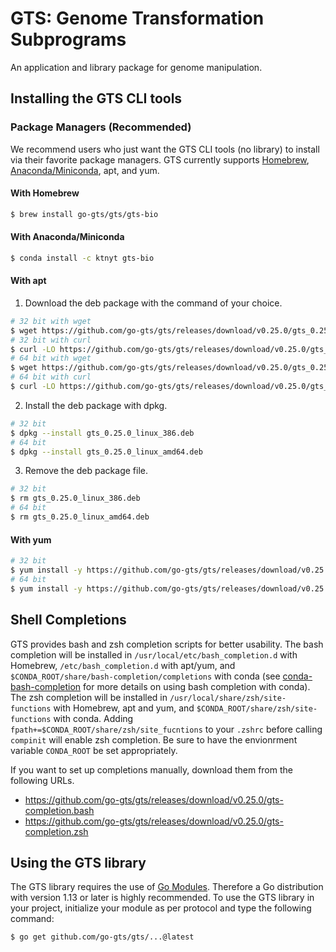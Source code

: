 # GTS: Genome Transformation Subprograms
An application and library package for genome manipulation.

## Installing the GTS CLI tools
### Package Managers (Recommended)
We recommend users who just want the GTS CLI tools (no library) to install via their favorite package managers.
GTS currently supports [Homebrew](https://brew.sh), [Anaconda/Miniconda](https://www.anaconda.com), apt, and yum.

#### With Homebrew
```sh
$ brew install go-gts/gts/gts-bio
```

#### With Anaconda/Miniconda
```sh
$ conda install -c ktnyt gts-bio
```

#### With apt
1. Download the deb package with the command of your choice.
```sh
# 32 bit with wget
$ wget https://github.com/go-gts/gts/releases/download/v0.25.0/gts_0.25.0_linux_386.deb
# 32 bit with curl
$ curl -LO https://github.com/go-gts/gts/releases/download/v0.25.0/gts_0.25.0_linux_386.deb
# 64 bit with wget
$ wget https://github.com/go-gts/gts/releases/download/v0.25.0/gts_0.25.0_linux_amd64.deb
# 64 bit with curl
$ curl -LO https://github.com/go-gts/gts/releases/download/v0.25.0/gts_0.25.0_linux_amd64.deb
```

2. Install the deb package with dpkg.
```sh
# 32 bit
$ dpkg --install gts_0.25.0_linux_386.deb
# 64 bit
$ dpkg --install gts_0.25.0_linux_amd64.deb
```

3. Remove the deb package file.
```sh
# 32 bit
$ rm gts_0.25.0_linux_386.deb
# 64 bit
$ rm gts_0.25.0_linux_amd64.deb
```

#### With yum
```sh
# 32 bit
$ yum install -y https://github.com/go-gts/gts/releases/download/v0.25.0/gts_0.25.0_linux_386.rpm
# 64 bit
$ yum install -y https://github.com/go-gts/gts/releases/download/v0.25.0/gts_0.25.0_linux_amd64.rpm
```

## Shell Completions
GTS provides bash and zsh completion scripts for better usability. The bash completion will be installed in `/usr/local/etc/bash_completion.d` with Homebrew, `/etc/bash_completion.d` with apt/yum, and `$CONDA_ROOT/share/bash-completion/completions` with conda (see [conda-bash-completion](https://github.com/tartansandal/conda-bash-completion) for more details on using bash completion with conda). The zsh completion will be installed in `/usr/local/share/zsh/site-functions` with Homebrew, apt and yum, and `$CONDA_ROOT/share/zsh/site-functions` with conda. Adding `fpath+=$CONDA_ROOT/share/zsh/site_fucntions` to your `.zshrc` before calling `compinit` will enable zsh completion. Be sure to have the envionrment variable `CONDA_ROOT` be set appropriately.

If you want to set up completions manually, download them from the following URLs.

- https://github.com/go-gts/gts/releases/download/v0.25.0/gts-completion.bash
- https://github.com/go-gts/gts/releases/download/v0.25.0/gts-completion.zsh

## Using the GTS library
The GTS library requires the use of [Go Modules](https://blog.golang.org/using-go-modules). Therefore a Go distribution with version 1.13 or later is highly recommended. To use the GTS library in your project, initialize your module as per protocol and type the following command:

```sh
$ go get github.com/go-gts/gts/...@latest
```
